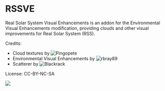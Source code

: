 # RSSVE

Real Solar System Visual Enhancements is an addon for the Environmental Visual Enhancements modification, providing clouds and other visual improvements for Real Solar System (RSS).

Credits:

* Cloud textures by ![Pingopete](https://github.com/Pingopete)
* Environmental Visual Enhancements by ![rbray89](https://github.com/rbray89)
* Scatterer by ![Blackrack](https://github.com/LGhassen)

License: CC-BY-NC-SA

![](https://raw.githubusercontent.com/PhineasFreak/PicBin/master/PicBin/RSSVE_git_02.png)
